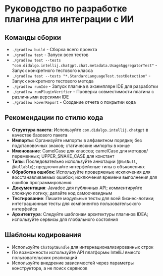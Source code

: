 # Руководство по разработке плагина для интеграции с ИИ

## Команды сборки
- `./gradlew build` - Сборка всего проекта
- `./gradlew test` - Запуск всех тестов
- `./gradlew test --tests "com.didalgo.intellij.chatgpt.chat.metadata.UsageAggregatorTest"` - Запуск конкретного тестового класса
- `./gradlew test --tests "*.StandardLanguageTest.testDetection"` - Запуск конкретного тестового метода
- `./gradlew runIde` - Запуск плагина в экземпляре IDE для разработки
- `./gradlew runPluginVerifier` - Проверка совместимости плагина с различными версиями IDE
- `./gradlew koverReport` - Создание отчета о покрытии кода

## Рекомендации по стилю кода
- **Структура пакета**: Используйте `com.didalgo.intellij.chatgpt` в качестве базового пакета
- **Импорты**: Организуйте импорты в алфавитном порядке; без подстановочных знаков; статические импорты в конце
- **Именование**: CamelCase для классов; camelCase для методов/переменных; UPPER_SNAKE_CASE для констант
- **Типы**: Последовательно используйте аннотации (`@NotNull`, `@Nullable`); предпочитайте интерфейсные типы в объявлениях
- **Обработка ошибок**: Используйте проверяемые исключения для восстанавливаемых ошибок; исключения времени выполнения для ошибок программирования
- **Документация**: Javadoc для публичных API; комментируйте сложную логику; делайте код самоочевидным
- **Тестирование**: Пишите модульные тесты для всей бизнес-логики; интеграционные тесты для компонентов пользовательского интерфейса
- **Архитектура**: Следуйте шаблонам архитектуры плагинов IDEA; используйте сервисы для глобального состояния

## Шаблоны кодирования
- Используйте `ChatGptBundle` для интернационализированных строк
- По возможности используйте API платформы IntelliJ вместо пользовательских реализаций
- Используйте внедрение зависимостей через параметры конструктора, а не поиск сервисов

